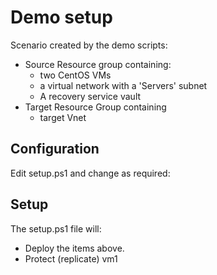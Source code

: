# Demo setup
Scenario created by the demo scripts:
- Source Resource group containing:
  - two CentOS VMs
  - a virtual network with a 'Servers' subnet
  - A recovery service vault
- Target Resource Group containing
    - target Vnet

## Configuration
Edit setup.ps1 and change as required:

## Setup

The setup.ps1 file will:
- Deploy the items above.
- Protect (replicate) vm1
